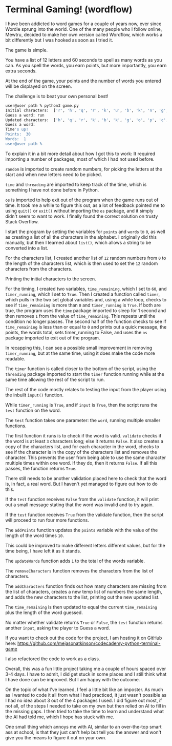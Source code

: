 # Terminal Gaming! (wordflow)

I have been addicted to word games for a couple of years now, ever since Wordle sprung into the world. One of the many people who I follow online, Mewtru, decided to make her own version called Wordflow, which works a bit differently but I was hooked as soon as I tried it.

The game is simple.

You have a list of 12 letters and 60 seconds to spell as many words as you can. As you spell the words, you earn points, but more importantly, you earn extra seconds.

At the end of the game, your points and the number of words you entered will be displayed on the screen.

The challenge is to beat your own personal best!

```bash
user@user path % python3 game.py     
Initial characters:  ['r', 'h', 'q', 'r', 'k', 'u', 'b', 'k', 'n', 'g', 'o', 'p']
Guess a word: run
Updated characters:  ['h', 'q', 'r', 'k', 'b', 'k', 'g', 'o', 'p', 'c', 'j', 'f']
Guess a word: 
Time's up!
Points:  30
Words:  1
user@user path %
```

To explain it in a bit more detail about how I got this to work: It required importing a number of packages, most of which I had not used before.

`random` is imported to create random numbers, for picking the letters at the start and when new letters need to be picked.

`time` and `threading` are imported to keep track of the time, which is something I have not done before in Python.

`os` is imported to help exit out of the program when the game runs out of time. It took me a while to figure this out, as a lot of feedback pointed me to using `quit()` or `exit()` without importing the `os` package, and it simply didn't seem to want to work. I finally found the correct solution on trusty Stack Overflow.

I start the program by setting the variables for `points` and `words` to `0`, as well as creating a list of all the characters in the alphabet. I originally did this manually, but then I learned about `list()`, which allows a string to be converted into a list.

For the characters list, I created another list of `12` random numbers from `0` to the length of the characters list, which is then used to set the `12` random characters from the characters.

Printing the initial characters to the screen.

For the timing, I created two variables, `time_remaining`, which I set to `60`, and `timer_running`, which I set to `True`. Then I created a function called `timer`, which pulls in the two set global variables and, using a while loop, checks to see if `time_remaining` is more than `0` and `timer_running` is `True`. If both are true, the program uses the `time` package imported to sleep for 1 second and then removes `1` from the value of `time_remaining`. This repeats until the condition no longer passes. The second half of the function checks to see if `time_remaining` is less than or equal to `0` and prints out a quick message, the points, the words total, sets timer_running to False, and uses the `os` package imported to exit out of the program.

In recapping this, I can see a possible small improvement in removing `timer_running`, but at the same time, using it does make the code more readable.

The `timer` function is called closer to the bottom of the script, using the `threading` package imported to start the `timer` function running while at the same time allowing the rest of the script to run.

The rest of the code mostly relates to testing the input from the player using the inbuilt `input()` function.

While `timer_running` is `True`, and if `input` is `True`, then the script runs the `test` function on the word.

The `test` function takes one parameter: the `word`, running multiple smaller functions.

The first function it runs is to check if the word is valid. `validate` checks if the word is at least `3` characters long; else it returns `False`. It also creates a copy of the characters list, and for each character in the word, checks to see if the character is in the copy of the characters list and removes the character. This prevents the user from being able to use the same character multiple times within one word. If they do, then it returns `False`. If all this passes, the function returns `True`.

There still needs to be another validation placed here to check that the word is, in fact, a real word. But I haven't yet managed to figure out how to do this.

If the `test` function receives `False` from the `validate` function, it will print out a small message stating that the word was invalid and to try again.

If the `test` function receives `True` from the validate function, then the script will proceed to run four more functions.

The `addPoints` function updates the `points` variable with the value of the length of the word times `10`.

This could be improved to make different letters different values, but for the time being, I have left it as it stands.

The `updateWords` function adds `1` to the total of the words variable.

The `removeCharacters` function removes the characters from the list of characters.

The `addCharacters` function finds out how many characters are missing from the list of characters, creates a new temp list of numbers the same length, and adds the new characters to the list, printing out the new updated list.

The `time_remaining` is then updated to equal the current `time_remaining` plus the length of the word guessed.

No matter whether validate returns `True` or `False`, the `test` function returns another `input`, asking the player to Guess a word.

If you want to check out the code for the project, I am hosting it on GitHub here: https://github.com/mejasonatkinson/codecademy-python-terminal-game

I also refactored the code to work as a class.

Overall, this was a fun little project taking me a couple of hours spaced over 3-4 days. I have to admit, I did get stuck in some places and I still think what I have done can be improved. But I am happy with the outcome.

On the topic of what I've learned, I feel a little bit like an imposter. As much as I wanted to code it all from what I had practiced, it just wasn't possible as I had no idea about 3 out of the 4 packages I used. I did figure out most, if not all, of the steps I needed to take on my own but then relied on AI to fill in the missing gaps. I then tried to take the time to learn and understand what the AI had told me, which I hope has stuck with me.

One small thing which annoys me with AI, similar to an over-the-top smart ass at school, is that they just can't help but tell you the answer and won't give you the means to figure it out on your own.